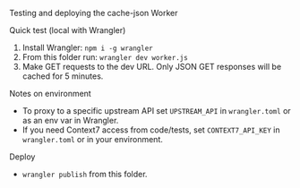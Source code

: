 Testing and deploying the cache-json Worker

Quick test (local with Wrangler)

1. Install Wrangler: `npm i -g wrangler`
2. From this folder run: `wrangler dev worker.js`
3. Make GET requests to the dev URL. Only JSON GET responses will be cached for 5 minutes.

Notes on environment

- To proxy to a specific upstream API set `UPSTREAM_API` in `wrangler.toml` or as an env var in Wrangler.
- If you need Context7 access from code/tests, set `CONTEXT7_API_KEY` in `wrangler.toml` or in your environment.

Deploy

- `wrangler publish` from this folder.
